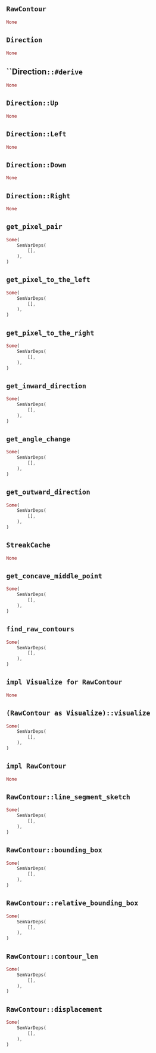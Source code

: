 ## `RawContour`

```rust
None
```

## `Direction`

```rust
None
```

## ``Direction`::#derive`

```rust
None
```

## `Direction::Up`

```rust
None
```

## `Direction::Left`

```rust
None
```

## `Direction::Down`

```rust
None
```

## `Direction::Right`

```rust
None
```

## `get_pixel_pair`

```rust
Some(
    SemVarDeps(
        [],
    ),
)
```

## `get_pixel_to_the_left`

```rust
Some(
    SemVarDeps(
        [],
    ),
)
```

## `get_pixel_to_the_right`

```rust
Some(
    SemVarDeps(
        [],
    ),
)
```

## `get_inward_direction`

```rust
Some(
    SemVarDeps(
        [],
    ),
)
```

## `get_angle_change`

```rust
Some(
    SemVarDeps(
        [],
    ),
)
```

## `get_outward_direction`

```rust
Some(
    SemVarDeps(
        [],
    ),
)
```

## `StreakCache`

```rust
None
```

## `get_concave_middle_point`

```rust
Some(
    SemVarDeps(
        [],
    ),
)
```

## `find_raw_contours`

```rust
Some(
    SemVarDeps(
        [],
    ),
)
```

## `impl Visualize for RawContour`

```rust
None
```

## `(RawContour as Visualize)::visualize`

```rust
Some(
    SemVarDeps(
        [],
    ),
)
```

## `impl RawContour`

```rust
None
```

## `RawContour::line_segment_sketch`

```rust
Some(
    SemVarDeps(
        [],
    ),
)
```

## `RawContour::bounding_box`

```rust
Some(
    SemVarDeps(
        [],
    ),
)
```

## `RawContour::relative_bounding_box`

```rust
Some(
    SemVarDeps(
        [],
    ),
)
```

## `RawContour::contour_len`

```rust
Some(
    SemVarDeps(
        [],
    ),
)
```

## `RawContour::displacement`

```rust
Some(
    SemVarDeps(
        [],
    ),
)
```
